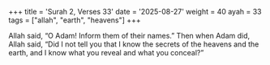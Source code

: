 +++
title = 'Surah 2, Verses 33'
date = '2025-08-27'
weight = 40
ayah = 33
tags = ["allah", "earth", "heavens"]
+++

Allah said, “O Adam! Inform them of their names.” Then when Adam did, Allah said, “Did I not tell you that I know the secrets of the heavens and the earth, and I know what you reveal and what you conceal?”